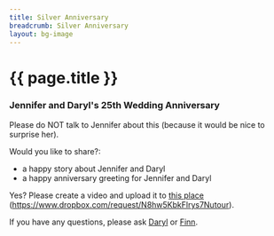 ```yaml
---
title: Silver Anniversary
breadcrumb: Silver Anniversary
layout: bg-image
---
```

# {{ page.title }}

### Jennifer and Daryl's 25th Wedding Anniversary

Please do NOT talk to Jennifer about this (because it would be nice to surprise her).

Would you like to share?:
* a happy story about Jennifer and Daryl
* a happy anniversary greeting for Jennifer and Daryl

Yes? Please create a video and upload it to [this place](https://www.dropbox.com/request/N8hw5KbkFlrys7Nutour) (<https://www.dropbox.com/request/N8hw5KbkFlrys7Nutour>).

If you have any questions, please ask [Daryl](mailto:dhepting@sasktel.net) or
[Finn](mailto:finnianh66@gmail.com).

